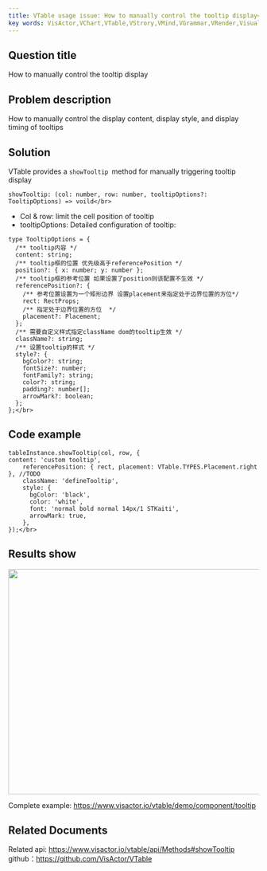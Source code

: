```yaml
---
title: VTable usage issue: How to manually control the tooltip display</br>
key words: VisActor,VChart,VTable,VStrory,VMind,VGrammar,VRender,Visualization,Chart,Data,Table,Graph,Gis,LLM
---
```

## Question title

How to manually control the tooltip display</br>


## Problem description

How to manually control the display content, display style, and display timing of tooltips</br>


## Solution

VTable provides a `showTooltip `method for manually triggering tooltip display</br>
```
showTooltip: (col: number, row: number, tooltipOptions?: TooltipOptions) => voild</br>
```
*  Col & row: limit the cell position of tooltip</br>
*  tooltipOptions: Detailed configuration of tooltip:</br>
```
type TooltipOptions = {
  /** tooltip内容 */
  content: string;
  /** tooltip框的位置 优先级高于referencePosition */
  position?: { x: number; y: number };
  /** tooltip框的参考位置 如果设置了position则该配置不生效 */
  referencePosition?: {
    /** 参考位置设置为一个矩形边界 设置placement来指定处于边界位置的方位*/
    rect: RectProps;
    /** 指定处于边界位置的方位  */
    placement?: Placement;
  };
  /** 需要自定义样式指定className dom的tooltip生效 */
  className?: string;
  /** 设置tooltip的样式 */
  style?: {
    bgColor?: string;
    fontSize?: number;
    fontFamily?: string;
    color?: string;
    padding?: number[];
    arrowMark?: boolean;
  };
};</br>
```
## Code example

```
tableInstance.showTooltip(col, row, {
content: 'custom tooltip',
    referencePosition: { rect, placement: VTable.TYPES.Placement.right }, //TODO
    className: 'defineTooltip',
    style: {
      bgColor: 'black',
      color: 'white',
      font: 'normal bold normal 14px/1 STKaiti',
      arrowMark: true,
    },
});</br>
```
## Results show

<img src='https://cdn.jsdelivr.net/gh/xuanhun/articles/visactor/img/EM1JbBKCtodYZcx5DK9cwHWEn9g.gif' alt='' width='765' height='452'>

Complete example: https://www.visactor.io/vtable/demo/component/tooltip</br>
## Related Documents

Related api: https://www.visactor.io/vtable/api/Methods#showTooltip</br>
github：https://github.com/VisActor/VTable</br>




